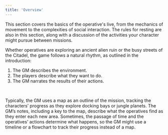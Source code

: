 ```yaml
---
title: 'Overview'
---
```


This section covers the basics of the operative's live, from the mechanics of movement to the complexities of social
interaction. The rules for resting are also in this section, along with a discussion of the activities your character might
pursue between missions.

Whether operatives are exploring an ancient alien ruin or the busy streets of the Citadel, the game follows a natural
rhythm, as outlined in the introduction:

1. The GM describes the environment.
2. The players describe what they want to do.
3. The GM narrates the results of their actions.

<br>

Typically, the GM uses a map as an outline of the mission, tracking the characters’ progress as they explore docking bays
or jungle planets. The GM’s notes, including a key to the map, describe what the operatives find as they enter each
new area. Sometimes, the passage of time and the operatives’ actions determine what happens, so the GM might use a
timeline or a flowchart to track their progress instead of a map.

<source-reference pages="63" source="basic"></source-reference>
